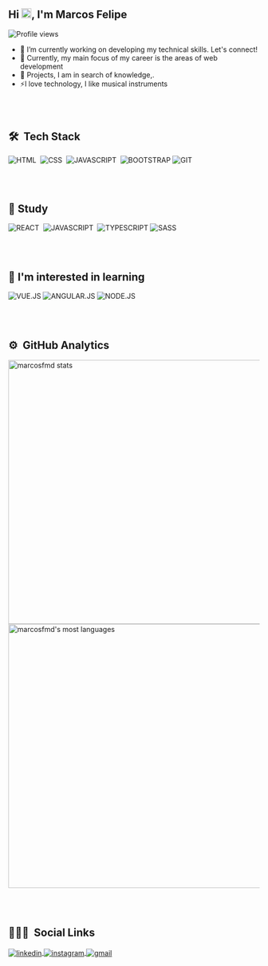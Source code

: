 
<h2 align="left">Hi <img src="https://raw.githubusercontent.com/kaueMarques/kaueMarques/master/hi.gif" width="20px">, I'm Marcos Felipe</h2>
<p align="left"> <img src="https://komarev.com/ghpvc/?username=marcosfmd&color=yellow" alt="Profile views" /> </p>

- 🔭 I’m currently working on developing my technical skills. Let's connect!
- 🌱 Currently, my main focus of my career is the areas of web development
- 👯 Projects, I am in search of knowledge,.
- ⚡I love technology, I like musical instruments

<br><br>

## 🛠 &nbsp;Tech Stack

![HTML](https://img.shields.io/badge/HTML5-E34F26?style=for-the-badge&logo=html5&logoColor=white)&nbsp;
![CSS](https://img.shields.io/badge/CSS3-1572B6?style=for-the-badge&logo=css3&logoColor=white)&nbsp;
![JAVASCRIPT](https://img.shields.io/badge/JavaScript-F7DF1E?style=for-the-badge&logo=javascript&logoColor=black)&nbsp;
![BOOTSTRAP](https://img.shields.io/badge/Bootstrap-563D7C?style=for-the-badge&logo=bootstrap&logoColor=white)
![GIT](https://img.shields.io/badge/GIT-E44C30?style=for-the-badge&logo=git&logoColor=white)&nbsp;

<br><br>

## 📙 Study
![REACT](https://img.shields.io/badge/React-20232A?style=for-the-badge&logo=react&logoColor=61DAFB)&nbsp;
![JAVASCRIPT](https://img.shields.io/badge/JavaScript-F7DF1E?style=for-the-badge&logo=javascript&logoColor=black)&nbsp;
![TYPESCRIPT](https://img.shields.io/badge/TypeScript-007ACC?style=for-the-badge&logo=typescript&logoColor=white)
![SASS](https://img.shields.io/badge/Sass-CC6699?style=for-the-badge&logo=sass&logoColor=white)

<br><br>


## 📘 I'm interested in learning
![VUE.JS](https://img.shields.io/badge/Vue.js-35495E?style=for-the-badge&logo=vue.js&logoColor=4FC08D)
![ANGULAR.JS](https://img.shields.io/badge/AngularJS-E23237?style=for-the-badge&logo=angularjs&logoColor=white)
![NODE.JS](	https://img.shields.io/badge/Node.js-43853D?style=for-the-badge&logo=node.js&logoColor=white)

<br><br>

## ⚙️ &nbsp;GitHub Analytics

<p align="left">
<img width="530em" src="https://github-readme-stats.vercel.app/api?username=marcosfmd&show_icons=true&theme=github_dark" alt="marcosfmd stats" />
<img width="530em" src="https://github-readme-stats.vercel.app/api/top-langs/?username=marcosfmd&layout=compact&theme=github_dark" alt="marcosfmd's most languages"/>

<br><br>

## 👨🏽‍🦲 &nbsp;Social Links

<p align="left">
<a href="https://www.linkedin.com/in/marcos-felipe-277ba3215/" target="_blank">
  <img align="center" src="https://img.shields.io/badge/LinkedIn-0077B5?style=for-the-badge&logo=linkedin&logoColor=white" alt="linkedin"/>
</a>
<a href="https://www.instagram.com/marcos.maia.d" target="_blank">
 <img align="center" src="https://img.shields.io/badge/Instagram-E4405F?style=for-the-badge&logo=instagram&logoColor=white" alt="instagram"/>
</a>
<a href="mailto:marcosfelipemaia16@gmail.com" target="_blank">
 <img align="center" src="https://img.shields.io/badge/Gmail-D14836?style=for-the-badge&logo=gmail&logoColor=white" alt="gmail"/>
</a>
</p>


<!--
**marcosfmd/marcosfmd** is a ✨ _special_ ✨ repository because its `README.md` (this file) appears on your GitHub profile.

Here are some ideas to get you started:

- 🔭 I’m currently working on ...
- 🌱 I’m currently learning ...
- 👯 I’m looking to collaborate on ...
- 🤔 I’m looking for help with ...
- 💬 Ask me about ...
- 📫 How to reach me: ...
- 😄 Pronouns: ...
- ⚡ Fun fact: ...
-->

